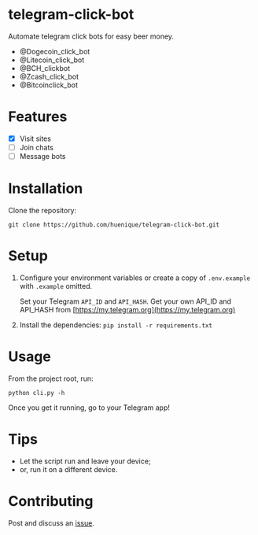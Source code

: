 # telegram-click-bot
Automate telegram click bots for easy beer money.
- @Dogecoin_click_bot
- @Litecoin_click_bot
- @BCH_clickbot
- @Zcash_click_bot
- @Bitcoinclick_bot

# Features
- [x] Visit sites
- [ ] Join chats
- [ ] Message bots

# Installation
Clone the repository:
```
git clone https://github.com/huenique/telegram-click-bot.git
```

# Setup
1. Configure your environment variables or create a copy of `.env.example` with `.example` omitted.

    Set your Telegram `API_ID` and `API_HASH`. Get your own API_ID and API_HASH from [https://my.telegram.org](https://my.telegram.org)

2. Install the dependencies: `pip install -r requirements.txt`

# Usage
From the project root, run:
```
python cli.py -h
```

Once you get it running, go to your Telegram app!

# Tips

* Let the script run and leave your device;
* or, run it on a different device.

# Contributing
Post and discuss an [issue](https://github.com/huenique/telegram-click-bot/issues).
